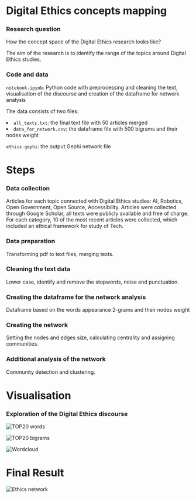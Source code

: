 # Digital Ethics concepts mapping

### Research question
How the concept space of the Digital Ethics research looks like?

The aim of the research is to identify the range of the topics around Digital Ethics studies.

### Code and data
<code>notebook.ipynb</code>: Python code with preprocessing and cleaning the text, visualisation of the discourse and creation of the dataframe for network analysis

The data consists of two files:
<li><code>all_texts.txt</code>: the final text file with 50 articles merged
<li><code>data_for_network.csv</code>: the dataframe file with 500 bigrams and their nodes weight 

<code>ethics.gephi</code>: the output Gephi network file

# Steps
### Data collection
Articles for each topic connected with Digital Ethics studies: AI, Robotics, Open Government, Open Source, Accessibility.
Articles were collected through Google Scholar, all texts were publicly available and free of charge. For each category, 10 of the most recent articles were collected, which included an ethical framework for study of Tech.

### Data preparation
Transforming pdf to text files, merging texts.

### Cleaning the text data
Lower case, identify and remove the stopwords, noise and punctuation.

### Creating the dataframe for the network analysis 
Dataframe based on the words appearance 2-grams and their nodes weight

### Creating the network 
Setting the nodes and edges size, calculating centrality and assigning communities.

### Additional analysis of the network
Community detection and clustering.

# Visualisation 
### Exploration of the Digital Ethics discourse
![TOP20 words](https://github.com/yuliianikolaenko/Data_Science_network_analysis/blob/main/images/top20_words.png) 

![TOP20 bigrams](https://github.com/yuliianikolaenko/Data_Science_network_analysis/blob/main/images/top20_bigrams.png)

![Wordcloud](https://github.com/yuliianikolaenko/Data_Science_network_analysis/blob/main/images/wordcloud.png)

# Final Result
![Ethics network](https://github.com/yuliianikolaenko/Data_Science_network_analysis/blob/main/images/ethics%20network.png)


